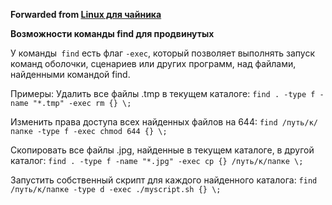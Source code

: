 **Forwarded from [Linux для чайника](https://t.me/os_linux_ru/1000)**

**Возможности команды find для продвинутых** 

У команды` find` есть флаг `-exec`, который позволяет выполнять запуск команд оболочки, сценариев или других программ, над файлами, найденными командой find. 

Примеры:
Удалить все файлы .tmp в текущем каталоге:
`find . -type f -name "*.tmp" -exec rm {} \;`

Изменить права доступа всех найденных файлов на 644:
`find /путь/к/папке -type f -exec chmod 644 {} \;`

Скопировать все файлы .jpg, найденные в текущем каталоге, в другой каталог:
`find . -type f -name "*.jpg" -exec cp {} /путь/к/папке \;`

Запустить собственный скрипт для каждого найденного каталога:
`find /путь/к/папке -type d -exec ./myscript.sh {} \;`